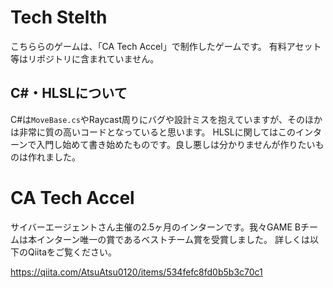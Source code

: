# Tech Stelth
こちららのゲームは、「CA Tech Accel」で制作したゲームです。
有料アセット等はリポジトリに含まれていません。

## C#・HLSLについて
C#は`MoveBase.cs`やRaycast周りにバグや設計ミスを抱えていますが、そのほかは非常に質の高いコードとなっていると思います。
HLSLに関してはこのインターンで入門し始めて書き始めたものです。良し悪しは分かりませんが作りたいものは作れました。

# CA Tech Accel
サイバーエージェントさん主催の2.5ヶ月のインターンです。我々GAME Bチームは本インターン唯一の賞であるベストチーム賞を受賞しました。
詳しくは以下のQiitaをご覧ください。

https://qiita.com/AtsuAtsu0120/items/534fefc8fd0b5b3c70c1

